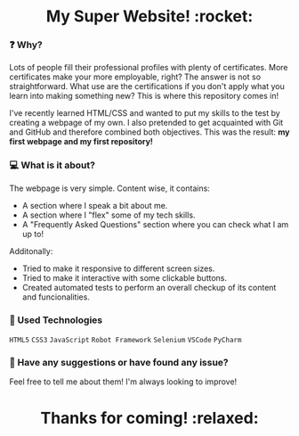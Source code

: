 <h1 align="center">My Super Website! :rocket:</h1> 

### :question: Why?
Lots of people fill their professional profiles with plenty of certificates.
More certificates make your more employable, right? The answer is not so straightforward. 
What use are the certifications if you don't apply what you learn into making something new?
This is where this repository comes in! 

I've recently learned HTML/CSS and wanted to put my skills to the test by creating a webpage of my own.
I also pretended to get acquainted with Git and GitHub and therefore combined both objectives.
This was the result: **my first webpage and my first repository!**

### :computer: What is it about?
The webpage is very simple. Content wise, it contains:

- A section where I speak a bit about me. 
- A section where I "flex" some of my tech skills.
- A "Frequently Asked Questions" section where you can check what I am up to!

 Additonally: 

- Tried to make it responsive to different screen sizes.
- Tried to make it interactive with some clickable buttons. 
- Created automated tests to perform an overall checkup of its content and funcionalities. 

### :hammer: Used Technologies
`HTML5` `CSS3` `JavaScript`
`Robot Framework` `Selenium`
`VSCode` `PyCharm`

### :speech_balloon: Have any suggestions or have found any issue? 
Feel free to tell me about them! I'm always looking to improve!

<h1 align="center">Thanks for coming! :relaxed:</h1>